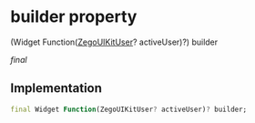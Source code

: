 


# builder property







(Widget Function([ZegoUIKitUser](../../zego_uikit_prebuilt_live_audio_room/ZegoUIKitUser-class.md)? activeUser)?) builder
  
_<span class="feature">final</span>_






## Implementation

```dart
final Widget Function(ZegoUIKitUser? activeUser)? builder;
```







